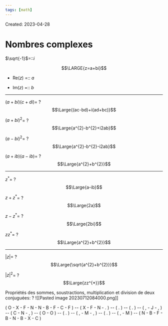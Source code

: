 ```yaml
---
tags: [math] 
---
```

Created: 2023-04-28

# Nombres complexes
$\sqrt{-1}$=::$i$
<!--SR:!2023-10-08,35,290-->

$$\LARGE{z=a+bi}$$
- Re($z$) =:: $a$
<!--SR:!2023-10-07,34,290-->
- Im($z$) =:: $b$
<!--SR:!2023-08-29,4,270-->

--- 
$(a+bi)(c+di)$=
?
$$\Large{(ac-bd)+i(ad+bc)}$$
<!--SR:!2023-08-29,4,270-->

$(a+bi)^{2}$=
?
$$\Large{a^{2}-b^{2}+i2ab}$$
<!--SR:!2023-09-20,17,270-->

$(a-bi)^{2}$=
?
$$\Large{a^{2}-b^{2}-i2ab}$$
<!--SR:!2023-10-04,31,290-->

$(a+ib)(a-ib)$=
?
$$\Large{a^{2}+b^{2}}$$
<!--SR:!2023-08-29,4,270-->

---

$z^{*}$=
?
$$\Large{a-ib}$$
<!--SR:!2023-08-29,4,270-->

$z+z^*$=
?
$$\Large{2a}$$
<!--SR:!2023-08-29,4,270-->

$z-z^{*}$=
?
$$\Large{2bi}$$
<!--SR:!2023-09-06,3,250-->

$zz^{*}$=
?
$$\Large{a^{2}+b^{2}}$$
<!--SR:!2023-10-10,37,290-->

---
$|z|$=
?
$$\Large{\sqrt{a^{2}+b^{2}}}$$
<!--SR:!2023-10-11,38,290-->

$|z|^{2}$=
?
$$\Large{zz^{*}}$$
<!--SR:!2023-08-29,4,270-->

Propriétés des sommes, soustractions, multiplication et division de deux conjuguées:
?
![[Pasted image 20230712084000.png]]
<!--SR:!2023-08-29,4,270-->



( O - X - F - N - N - B - F - C - F ) -- ( X - F - N - .  ) -- ( . ) -- ( . ) -- ( , - J - ,  ) -- ( C - N - , ) -- ( O - O ) -- ( . ) -- ( , - M - , ) -- ( . ) -- ( , - M ) -- ( N - B - F - B - N - B - X - C )